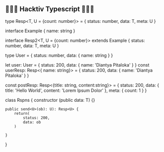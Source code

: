 ## 🍪🧃🥗 Hacktiv Typescript 🥗🧃🍪

type Resp<T, U = {count: number}> = {
    status: number,
    data: T,
    meta: U
}

interface Example {
    name: string
}

interface Resp2<T, U = {count: number}> extends Example {
    status: number,
    data: T,
    meta: U
}

type User = {
    status: number,
    data: {
        name: string
    }
}

let user: User = {
    status: 200,
    data: {
        name: 'Diantya Pitaloka'
    }
}
const userResp: Resp<{ name: string}> = {
    status: 200,
    data: {
        name: 'Diantya Pitaloka'
    }
}

const postResp: Resp<{title: string, content:string}> = {
    status: 200,
    data: {
        title: 'Hello World',
        content: 'Lorem Ipsum Dolor'
    },
    meta: {
        count: 1
    }
}

class Rspns<T> {
    constructor (public data: T) {}

    public send<U>(ob): U): Resp<U> {
        return(
            status: 200,
            data: ob
        )

    }
}
